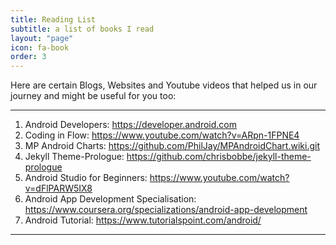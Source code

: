 ```yaml
---
title: Reading List
subtitle: a list of books I read
layout: "page"
icon: fa-book
order: 3
---
```


Here are certain Blogs, Websites and Youtube videos that helped us in our journey and might be useful for you too:


---
1. Android Developers: https://developer.android.com
2. Coding in Flow: https://www.youtube.com/watch?v=ARpn-1FPNE4
3. MP Android Charts: https://github.com/PhilJay/MPAndroidChart.wiki.git
4. Jekyll Theme-Prologue: https://github.com/chrisbobbe/jekyll-theme-prologue
5. Android Studio for Beginners: https://www.youtube.com/watch?v=dFlPARW5IX8
6. Android App Development Specialisation: https://www.coursera.org/specializations/android-app-development
7. Android Tutorial: https://www.tutorialspoint.com/android/
---

